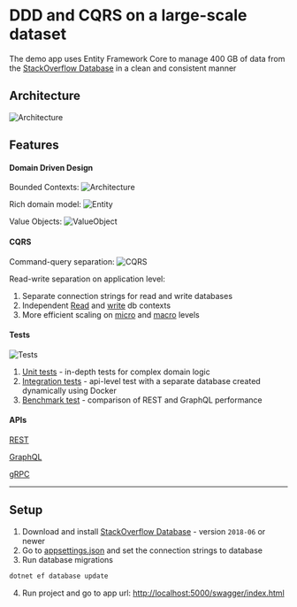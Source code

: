 # DDD and CQRS on a large-scale dataset

The demo app uses Entity Framework Core to manage 400 GB of data from the [StackOverflow Database](https://www.brentozar.com/archive/2015/10/how-to-download-the-stack-overflow-database-via-bittorrent) in a clean and consistent manner

## Architecture
![Architecture](https://github.com/gs1993/SO/blob/master/SO/images/ProjectLogic.PNG)

## Features

#### Domain Driven Design

Bounded Contexts:
![Architecture](https://github.com/gs1993/SO/blob/master/SO/images/ProjectLogic.PNG)

Rich domain model:
![Entity](https://github.com/gs1993/SO/blob/master/SO/images/PostEntity.PNG)

Value Objects:
![ValueObject](https://github.com/gs1993/SO/blob/master/SO/images/ProfileInfoValueObject.PNG)

#### CQRS

Command-query separation:
![CQRS](https://github.com/gs1993/SO/blob/master/SO/images/Cqrs.PNG)

Read-write separation on application level:
1. Separate connection strings for read and write databases
2. Independent [Read](https://github.com/gs1993/SO/blob/master/SO/Logic/Utils/Db/ReadOnlyDatabaseContext.cs) and [write](https://github.com/gs1993/SO/blob/master/SO/Logic/Utils/Db/DatabaseContext.cs) db contexts
3. More efficient scaling on [micro](https://github.com/gs1993/SO/blob/master/SO/Logic/Utils/Db/DbExtensions.cs) and [macro](https://learn.microsoft.com/en-us/sql/relational-databases/replication/sql-server-replication?view=sql-server-ver16) levels

#### Tests
![Tests](https://github.com/gs1993/SO/blob/master/SO/images/Tests.PNG)

1. [Unit tests](https://github.com/gs1993/SO/blob/master/SO/Tests/UnitTests/Logic/Posts/PostTests.cs) - in-depth tests for complex domain logic
2. [Integration tests](https://github.com/gs1993/SO/blob/master/SO/Tests/IntegrationTests/Posts/PostControllerIntegrationTests.cs) - api-level test with a separate database created dynamically using Docker
3. [Benchmark test](https://github.com/gs1993/SO/blob/master/SO/Tests/BenchmarkTests/APIs/RestBenchmarks.cs) - comparison of REST and GraphQL performance


#### APIs

[REST](https://github.com/gs1993/SO/tree/master/SO/Api/Controllers)

[GraphQL](https://github.com/gs1993/SO/tree/master/SO/Api/GraphQL)

[gRPC](https://github.com/gs1993/SO/tree/master/SO/Api/Grpc)

--------------

## Setup

1. Download and install [StackOverflow Database](https://www.brentozar.com/archive/2015/10/how-to-download-the-stack-overflow-database-via-bittorrent) - version `2018-06` or newer
2. Go to [appsettings.json](https://github.com/gs1993/SO/blob/master/SO/Api/appsettings.json) and set the connection strings to database
3. Run database migrations
```cmd
dotnet ef database update
```
4. Run project and go to app url: [http://localhost:5000/swagger/index.html](http://localhost:5000/swagger/index.html)
